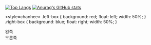 [![Top Langs](https://github-readme-stats.vercel.app/api/top-langs/?username=cgim971)](https://github.com/anuraghazra/github-readme-stats)
[![Anurag's GitHub stats](https://github-readme-stats.vercel.app/api?username=cgim971)](https://github.com/anuraghazra/github-readme-stats)


<style=chanhee>
.left-box {
  background: red;
  float: left;
  width: 50%;
}
.right-box {
  background: blue;
  float: right;
  width: 50%;
}
</style>
<div class='left-box'>왼쪽</div>
<div class='right-box'>오른쪽</div>
